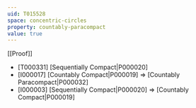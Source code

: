 ```yaml
---
uid: T015528
space: concentric-circles
property: countably-paracompact
value: true
---
```

[[Proof]]

* [T000331] [Sequentially Compact|P000020]
* [I000017] [Countably Compact|P000019] => [Countably Paracompact|P000032]
* [I000003] [Sequentially Compact|P000020] => [Countably Compact|P000019]

